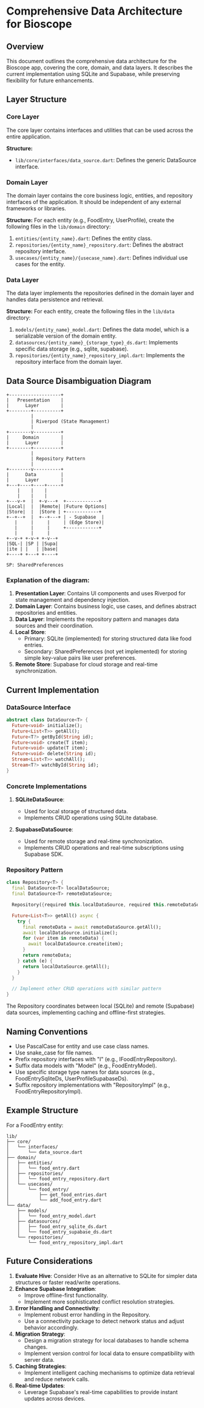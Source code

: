 # Comprehensive Data Architecture for Bioscope

## Overview

This document outlines the comprehensive data architecture for the Bioscope app, covering the core, domain, and data layers. It describes the current implementation using SQLite and Supabase, while preserving flexibility for future enhancements.

## Layer Structure

### Core Layer

The core layer contains interfaces and utilities that can be used across the entire application.

**Structure:**
- `lib/core/interfaces/data_source.dart`: Defines the generic DataSource interface.

### Domain Layer

The domain layer contains the core business logic, entities, and repository interfaces of the application. It should be independent of any external frameworks or libraries.

**Structure:**
For each entity (e.g., FoodEntry, UserProfile), create the following files in the `lib/domain` directory:
1. `entities/{entity_name}.dart`: Defines the entity class.
2. `repositories/{entity_name}_repository.dart`: Defines the abstract repository interface.
3. `usecases/{entity_name}/{usecase_name}.dart`: Defines individual use cases for the entity.

### Data Layer

The data layer implements the repositories defined in the domain layer and handles data persistence and retrieval.

**Structure:**
For each entity, create the following files in the `lib/data` directory:
1. `models/{entity_name}_model.dart`: Defines the data model, which is a serializable version of the domain entity.
2. `datasources/{entity_name}_{storage_type}_ds.dart`: Implements specific data storage (e.g., sqlite, supabase).
3. `repositories/{entity_name}_repository_impl.dart`: Implements the repository interface from the domain layer.

## Data Source Disambiguation Diagram

```
+-------------------+
|   Presentation    |
|      Layer        |
+--------+----------+
         |
         | Riverpod (State Management)
         |
+--------v----------+
|     Domain        |
|      Layer        |
+--------+----------+
         |
         | Repository Pattern
         |
+--------v----------+
|      Data         |
|      Layer        |
+---+----+----+-----+
    |    |    |
    |    |    |
+---v-+  |  +-v---+  +------------+
|Local|  |  |Remote| |Future Options|
|Store|  |  |Store | +------------+
+--+--+  |  +--+---+ | - Supabase  |
   |     |     |     | (Edge Store)|
   |     |     |     +------------+
   |     |     |
+--v-+ +-v-+ +-v--+
|SQL-| |SP | |Supa|
|ite | |   | |base|
+----+ +---+ +----+

SP: SharedPreferences
```

### Explanation of the diagram:

1. **Presentation Layer**: Contains UI components and uses Riverpod for state management and dependency injection.
2. **Domain Layer**: Contains business logic, use cases, and defines abstract repositories and entities.
3. **Data Layer**: Implements the repository pattern and manages data sources and their coordination.
4. **Local Store**: 
   - Primary: SQLite (implemented) for storing structured data like food entries.
   - Secondary: SharedPreferences (not yet implemented) for storing simple key-value pairs like user preferences.
5. **Remote Store**: Supabase for cloud storage and real-time synchronization.

## Current Implementation

### DataSource Interface

```dart
abstract class DataSource<T> {
  Future<void> initialize();
  Future<List<T>> getAll();
  Future<T?> getById(String id);
  Future<void> create(T item);
  Future<void> update(T item);
  Future<void> delete(String id);
  Stream<List<T>> watchAll();
  Stream<T?> watchById(String id);
}
```

### Concrete Implementations

1. **SQLiteDataSource**: 
   - Used for local storage of structured data.
   - Implements CRUD operations using SQLite database.

2. **SupabaseDataSource**: 
   - Used for remote storage and real-time synchronization.
   - Implements CRUD operations and real-time subscriptions using Supabase SDK.

### Repository Pattern

```dart
class Repository<T> {
  final DataSource<T> localDataSource;
  final DataSource<T> remoteDataSource;

  Repository({required this.localDataSource, required this.remoteDataSource});

  Future<List<T>> getAll() async {
    try {
      final remoteData = await remoteDataSource.getAll();
      await localDataSource.initialize();
      for (var item in remoteData) {
        await localDataSource.create(item);
      }
      return remoteData;
    } catch (e) {
      return localDataSource.getAll();
    }
  }

  // Implement other CRUD operations with similar pattern
}
```

The Repository coordinates between local (SQLite) and remote (Supabase) data sources, implementing caching and offline-first strategies.

## Naming Conventions

- Use PascalCase for entity and use case class names.
- Use snake_case for file names.
- Prefix repository interfaces with "I" (e.g., IFoodEntryRepository).
- Suffix data models with "Model" (e.g., FoodEntryModel).
- Use specific storage type names for data sources (e.g., FoodEntrySqliteDs, UserProfileSupabaseDs).
- Suffix repository implementations with "RepositoryImpl" (e.g., FoodEntryRepositoryImpl).

## Example Structure

For a FoodEntry entity:

```
lib/
├── core/
│   └── interfaces/
│       └── data_source.dart
├── domain/
│   ├── entities/
│   │   └── food_entry.dart
│   ├── repositories/
│   │   └── food_entry_repository.dart
│   └── usecases/
│       └── food_entry/
│           ├── get_food_entries.dart
│           └── add_food_entry.dart
└── data/
    ├── models/
    │   └── food_entry_model.dart
    ├── datasources/
    │   ├── food_entry_sqlite_ds.dart
    │   └── food_entry_supabase_ds.dart
    └── repositories/
        └── food_entry_repository_impl.dart
```

## Future Considerations

1. **Evaluate Hive**: Consider Hive as an alternative to SQLite for simpler data structures or faster read/write operations.
2. **Enhance Supabase Integration**: 
   - Improve offline-first functionality.
   - Implement more sophisticated conflict resolution strategies.
3. **Error Handling and Connectivity**:
   - Implement robust error handling in the Repository.
   - Use a connectivity package to detect network status and adjust behavior accordingly.
4. **Migration Strategy**:
   - Design a migration strategy for local databases to handle schema changes.
   - Implement version control for local data to ensure compatibility with server data.
5. **Caching Strategies**:
   - Implement intelligent caching mechanisms to optimize data retrieval and reduce network calls.
6. **Real-time Updates**:
   - Leverage Supabase's real-time capabilities to provide instant updates across devices.

